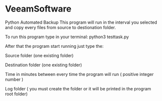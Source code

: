 # VeeamSoftware
Python Automated Backup
This program will run  in the interval you selected and copy every files from source to destionation folder.

To run this program type in your terminal:
python3 testtask.py 

After that the program start running just type the:

Source folder (one existing folder)

Destination folder (one existing folder)

Time in minutes between every time the program will run ( positive integer number )

Log folder ( you must create the folder or it will be printed in the program root folder)


